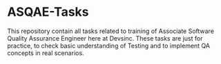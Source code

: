 # ASQAE-Tasks
This repository contain all tasks related to training of Associate Software Quality Assurance Engineer here at Devsinc.
These tasks are just for practice, to check basic understanding of Testing and to implement QA concepts in real scenarios. 
